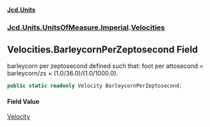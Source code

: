 #### [Jcd.Units](index 'index')
### [Jcd.Units.UnitsOfMeasure.Imperial](Jcd.Units.UnitsOfMeasure.Imperial 'Jcd.Units.UnitsOfMeasure.Imperial').[Velocities](Velocities 'Jcd.Units.UnitsOfMeasure.Imperial.Velocities')

## Velocities.BarleycornPerZeptosecond Field

barleycorn per zeptosecond defined such that: foot per attosecond = barleycorn/zs × (1.0/36.0)/(1.0/1000.0).

```csharp
public static readonly Velocity BarleycornPerZeptosecond;
```

#### Field Value
[Velocity](Velocity 'Jcd.Units.UnitTypes.Velocity')